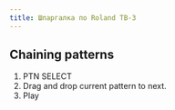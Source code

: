```yaml
---
title: Шпаргалка по Roland TB-3
---
```


## Chaining patterns

1. PTN SELECT
2. Drag and drop current pattern to next.
3. Play
